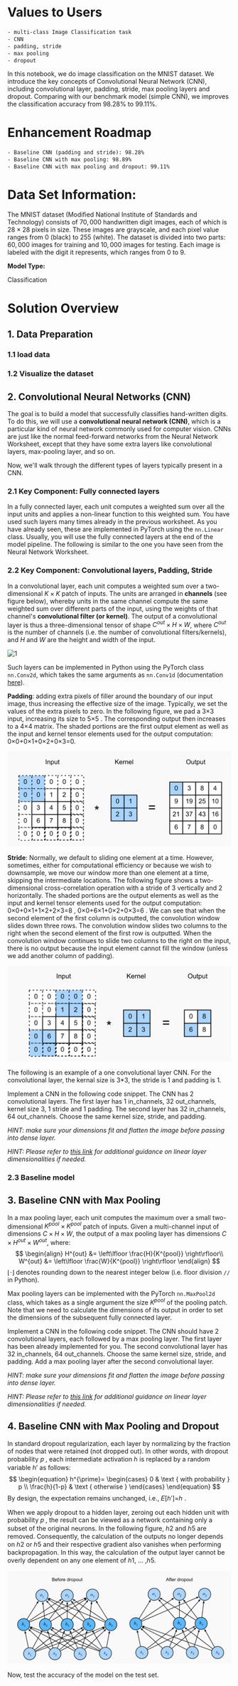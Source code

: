 # **Values to Users**
    - multi-class Image Classification task
    - CNN
    - padding, stride
    - max pooling
    - dropout

In this notebook, we do image classification on the MNIST dataset. We introduce the key concepts of Convolutional Neural Network (CNN), including convolutional layer, padding, stride, max pooling layers and dropout. Comparing with our benchmark model (simple CNN), we improves the classification accuracy from $98.28\%$ to $99.11\%$.

# **Enhancement Roadmap** 
    - Baseline CNN (padding and stride): 98.28%
    - Baseline CNN with max pooling: 98.89%
    - Baseline CNN with max pooling and dropout: 99.11%

# **Data Set Information:**

The MNIST dataset (Modified National Institute of Standards and Technology) consists of $70,000$ handwritten digit images, each of which is $28 \times 28$ pixels in size. These images are grayscale, and each pixel value ranges from $0$ (black) to $255$ (white). The dataset is divided into two parts: $60,000$ images for training and $10,000$ images for testing. Each image is labeled with the digit it represents, which ranges from $0$ to $9$. 

**Model Type:**

Classification

# **Solution Overview**

## 1. Data Preparation

### 1.1 load data

### 1.2 Visualize the dataset

## 2. Convolutional Neural Networks (CNN)

The goal is to build a model that successfully classifies hand-written digits. To do this, we will use a **convolutional neural network (CNN)**, which is a particular kind of neural network commonly used for computer vision. CNNs are just like the normal feed-forward networks from the Neural Network Worksheet, except that they have some extra layers like convolutional layers, max-pooling layer, and so on.

Now, we'll walk through the different types of layers typically present in a CNN.

### 2.1 Key Component: Fully connected layers

In a fully connected layer, each unit computes a weighted sum over all the input units and applies a non-linear function to this weighted sum. You have used such layers many times already in the previous worksheet. As you have already seen, these are implemented in PyTorch using the `nn.Linear` class. Usually, you will use the fully connected layers at the end of the model pipeline. The following is similar to the one you have seen from the Neural Network Worksheet.

### 2.2 Key Component: Convolutional layers, Padding, Stride

In a convolutional layer, each unit computes a weighted sum over a two-dimensional $K \times K$ patch of inputs. The units are arranged in **channels** (see figure below), whereby units in the same channel compute the same weighted sum over different parts of the input, using the weights of that channel's **convolutional filter (or kernel)**. The output of a convolutional layer is thus a three-dimensional tensor of shape $C^{out} \times H \times W$, where $C^{out}$ is the number of channels (i.e. the number of convolutional filters/kernels), and $H$ and $W$ are the height and width of the input.

![1](https://raw.githubusercontent.com/NeuromatchAcademy/course-content/main/tutorials/static/convnet.png)

Such layers can be implemented in Python using the PyTorch class `nn.Conv2d`, which takes the same arguments as `nn.Conv1d` (documentation [here](https://pytorch.org/docs/master/generated/torch.nn.Conv2d.html)).

**Padding**: adding extra pixels of filler around the boundary of our input image, thus increasing the effective size of the image. Typically, we set the values of the extra pixels to zero. In the following figure, we pad a  3×3  input, increasing its size to  5×5 . The corresponding output then increases to a  4×4  matrix. The shaded portions are the first output element as well as the input and kernel tensor elements used for the output computation:  0×0+0×1+0×2+0×3=0.

![2](https://github.com/yidezhao/cis520/blob/master/padding.png?raw=true)

**Stride**: Normally, we default to sliding one element at a time. However, sometimes, either for computational efficiency or because we wish to downsample, we move our window more than one element at a time, skipping the intermediate locations. The following figure shows a two-dimensional cross-correlation operation with a stride of 3 vertically and 2 horizontally. The shaded portions are the output elements as well as the input and kernel tensor elements used for the output computation:  0×0+0×1+1×2+2×3=8 ,  0×0+6×1+0×2+0×3=6 . We can see that when the second element of the first column is outputted, the convolution window slides down three rows. The convolution window slides two columns to the right when the second element of the first row is outputted. When the convolution window continues to slide two columns to the right on the input, there is no output because the input element cannot fill the window (unless we add another column of padding).

![3](https://github.com/yidezhao/cis520/blob/master/stride.png?raw=true)

The following is an example of a one convolutional layer CNN. For the convolutional layer, the kernal size is 3*3, the stride is 1 and padding is 1.

Implement a CNN in the following code snippet. The CNN has 2 convolutional layers. The first layer has 1 in_channels, 32 out_channels, kernel size 3, 1 stride and 1 padding. The second layer has 32 in_channels, 64 out_channels. Choose the same kernel size, stride, and padding. 

*HINT: make sure your dimensions fit and flatten the image before passing into dense layer.*

*HINT: Please refer to [this link](https://towardsdatascience.com/mnist-handwritten-digits-classification-using-a-convolutional-neural-network-cnn-af5fafbc35e9) for additional guidance on linear layer dimensionalities if needed.*

### 2.3 Baseline model

## 3. Baseline CNN with Max Pooling

In a max pooling layer, each unit computes the maximum over a small two-dimensional $K^{pool} \times K^{pool}$ patch of inputs. Given a multi-channel input of dimensions $C \times H \times W$, the output of a max pooling layer has dimensions $C \times H^{out} \times W^{out}$, where:
$$
\begin{align}
  H^{out} &= \left\lfloor \frac{H}{K^{pool}} \right\rfloor\\
  W^{out} &= \left\lfloor \frac{W}{K^{pool}} \right\rfloor
\end{align}
$$
$\lfloor\cdot\rfloor$ denotes rounding down to the nearest integer below (i.e. floor division `//` in Python).

Max pooling layers can be implemented with the PyTorch `nn.MaxPool2d` class, which takes as a single argument the size $K^{pool}$ of the pooling patch. Note that we need to calculate the dimensions of its output in order to set the dimensions of the subsequent fully connected layer.

Implement a CNN in the following code snippet. The CNN should have 2 convolutional layers, each followed by a max pooling layer. The first layer has been already implemented for you. The second convolutional layer has 32 in_channels, 64 out_channels. Choose the same kernel size, stride, and padding. Add a max pooling layer after the second convolutional layer. 

*HINT: make sure your dimensions fit and flatten the image before passing into dense layer.*

*HINT: Please refer to [this link](https://towardsdatascience.com/mnist-handwritten-digits-classification-using-a-convolutional-neural-network-cnn-af5fafbc35e9) for additional guidance on linear layer dimensionalities if needed.*

## 4. Baseline CNN with Max Pooling and Dropout
In standard dropout regularization, each layer by normalizing by the fraction of nodes that were retained (not dropped out). In other words, with dropout probability  𝑝 , each intermediate activation  ℎ  is replaced by a random variable  ℎ′  as follows:
$$
\begin{equation}
h^{\prime}=
\begin{cases}
0 & \text { with probability } p \\
\frac{h}{1-p} & \text { otherwise }
\end{cases}
\end{equation}
$$
By design, the expectation remains unchanged, i.e.,  𝐸[ℎ′]=ℎ .


When we apply dropout to a hidden layer, zeroing out each hidden unit with probability  𝑝 , the result can be viewed as a network containing only a subset of the original neurons. In the following figure,  ℎ2  and  ℎ5  are removed. Consequently, the calculation of the outputs no longer depends on  ℎ2  or  ℎ5  and their respective gradient also vanishes when performing backpropagation. In this way, the calculation of the output layer cannot be overly dependent on any one element of  ℎ1, … ,ℎ5.

![4](https://github.com/yidezhao/cis520/blob/master/dropout.png?raw=ture)

Now, test the accuracy of the model on the test set.